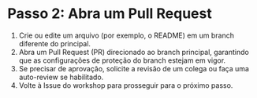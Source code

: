 # Passo 2: Abra um Pull Request

1. Crie ou edite um arquivo (por exemplo, o README) em um branch diferente do principal.  
2. Abra um Pull Request (PR) direcionado ao branch principal, garantindo que as configurações de proteção do branch estejam em vigor.  
3. Se precisar de aprovação, solicite a revisão de um colega ou faça uma auto-review se habilitado.  
4. Volte à Issue do workshop para prosseguir para o próximo passo.